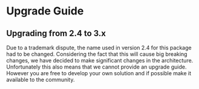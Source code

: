 # Upgrade Guide

## Upgrading from 2.4 to 3.x

Due to a trademark dispute, the name used in version 2.4 for this package had to
be changed. Considering the fact that this will cause big breaking changes, we
have decided to make significant changes in the architecture. Unfortunately this
also means that we cannot provide an upgrade guide. However you are free to
develop your own solution and if possible make it available to the community.
